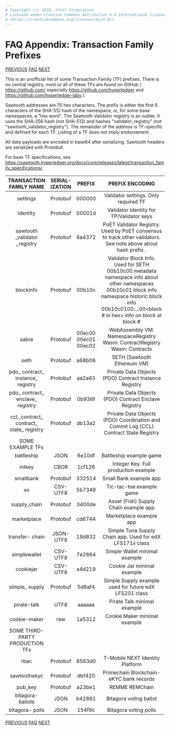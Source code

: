 ```yaml
---
# Copyright (c) 2018, Intel Corporation.
# Licensed under Creative Commons Attribution 4.0 International License
# <https://creativecommons.org/licenses/by/4.0/>
---
```


# FAQ Appendix: Transaction Family Prefixes

[PREVIOUS](/faq/glossary/) [FAQ](/faq/) [NEXT](/faq/settings/)

This is an unofficial list of some Transaction Family (TF) prefixes.
There is no central registry, most or all of these TFs are found on
GitHub ( <https://github.com/> especially
<https://github.com/hyperledger> and
<https://github.com/hyperledger-labs> ).

Sawtooth addresses are 70 hex characters. The prefix is either the first
6 characters of the SHA-512 hash of the namespace, or, for some base
namespaces, a \"hex word\". The Sawtooth Validator registry is an
outlier. It uses the SHA-256 hash (not SHA-512) and hashes
\"validator_registry\" (not \"sawtooth_validator_registry\"). The
remainder of the address is TF-specific and defined for each TF. Listing
of a TF does not imply endorsement.

All data payloads are encoded in base64 after serializing. Sawtooth
headers are serialized with Protobuf.

For base TF specifications, see
<https://sawtooth.hyperledger.org/docs/core/releases/latest/transaction_family_specifications/>

[//]: # (TODO: Apply styling to table)

|          TRANSACTION FAMILY NAME         | SERIAL- IZATION |           PREFIX          |                                                                                                 PREFIX ENCODING                                                                                                 |
|:----------------------------------------:|:---------------:|:-------------------------:|:---------------------------------------------------------------------------------------------------------------------------------------------------------------------------------------------------------------:|
| settings                                 | Protobuf        | 000000                    | Validator settings.  Only required TF                                                                                                                                                                           |
| identity                                 | Protobuf        | 00001d                    | Validator Identity for TP/Validator keys                                                                                                                                                                        |
| sawtooth _validator _registry            | Protobuf        | 6a4372                    | PoET Validator Registry. Used by PoET consensus to track other validators. See note above about hash prefix .                                                                                                   |
| blockinfo                                | Protobuf        | 00b10c                    | Validator Block Info.  Used for SETH   00b10c00 metadata namespace info about other namespaces   00b10c01 block info namespace historic block info   00b10c0100....00<block # in hex> info on block at block #  |
| sabre                                    | Protobuf        | 00ec00   00ec01   00ec02  | WebAssembly VM: NamespaceRegistry   Wasm: ContractRegistry   Wasm: Contracts                                                                                                                                    |
| seth                                     | Protobuf        | a68b06                    | SETH (Sawtooth Ethereum VM)                                                                                                                                                                                     |
| pdo_ contract_ instance_ registry        | Protobuf        | aa2a93                    | Private Data Objects (PDO) Contract Instance Registry                                                                                                                                                           |
| pdo_ contract_ enclave_ registry         | Protobuf        | 0b936f                    | Private Data Objects (PDO) Contract Enclave Registry                                                                                                                                                            |
| ccl_ contract_ contract_ state_ registry | Protobuf        | db13a2                    | Private Data Objects (PDO) Coordination and Commit Log (CCL) Contract State Registry                                                                                                                            |
| SOME EXAMPLE TFs                         |                 |                           |                                                                                                                                                                                                                 |
| battleship                               | JSON            | 6e10df                    | Battleship example game                                                                                                                                                                                         |
| intkey                                   | CBOR            | 1cf126                    | Integer Key. Full production example                                                                                                                                                                            |
| smallbank                                | Protobuf        | 332514                    | Small Bank example app                                                                                                                                                                                          |
| xo                                       | CSV-UTF8        | 5b7349                    | Tic-tac-toe example game                                                                                                                                                                                        |
| supply_chain                             | Protobuf        | 3400de                    | Asset (Fish) Supply Chain example app                                                                                                                                                                           |
| marketplace                              | Protobuf        | cd6744                    | Marketplace example app                                                                                                                                                                                         |
| transfer- chain                          | JSON-UTF8       | 19d832                    | Simple Tuna Supply Chain app. Used for edX LFS171x class                                                                                                                                                        |
| simplewallet                             | CSV-UTF8        | 7e2664                    | Simple Wallet minimal example                                                                                                                                                                                   |
| cookiejar                                | CSV-UTF8        | a4d219                    | Cookie Jar minimal example                                                                                                                                                                                      |
| simple_ supply                           | Protobuf        | 5d6af4                    | Simple Supply example used for future edX LFS201 class                                                                                                                                                          |
| pirate-talk                              | UTF8            | aaaaaa                    | Pirate Talk minimal example                                                                                                                                                                                     |
| cookie-maker                             | raw             | 1a5312                    | Cookie Maker minimal example                                                                                                                                                                                    |
| SOME THIRD-PARTY PRODUCTION TFs          |                 |                           |                                                                                                                                                                                                                 |
| rbac                                     | Protobuf        | 8563d0                    | T-Mobile NEXT Identity Platform                                                                                                                                                                                 |
| sawtoothekyc                             | Protobuf        | dbf420                    | Primechain Blockchain-eKYC bank records                                                                                                                                                                         |
| pub_key                                  | Protobuf        | a23be1                    | REMME REMChain                                                                                                                                                                                                  |
| bitagora- ballots                        | JSON            | b42861                    | Bitagora voting ballot                                                                                                                                                                                          |
| bitagora- polls                          | JSON            | 154f9c                    | Bitagora voting polls                                                                                                                                                                                           |

[PREVIOUS](/faq/glossary/) [FAQ](/faq/) [NEXT](/faq/settings/)
